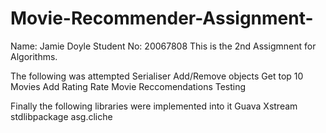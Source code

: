 # Movie-Recommender-Assignment-
Name: Jamie Doyle Student No: 20067808
This is the 2nd Assigmnent for Algorithms. 

The following was attempted 
Serialiser
Add/Remove objects
Get top 10 Movies
Add Rating
Rate Movie
Reccomendations
Testing

Finally the following libraries were implemented into it
Guava
Xstream
stdlibpackage
asg.cliche
